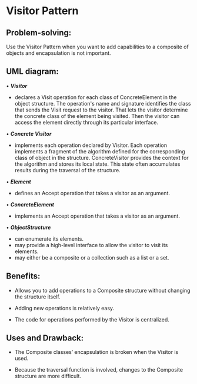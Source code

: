 # Visitor Pattern
## Problem-solving:
Use the Visitor Pattern when you want to add capabilities to a composite of objects and encapsulation is not important.

## UML diagram:

• **_Visitor_**
- declares a Visit operation for each class of ConcreteElement in the object structure.
The operation's name and signature identifies the class that sends the Visit request to the visitor.
That lets the visitor determine the concrete class of the element being visited.
Then the visitor can access the element directly through its particular interface.

• **_Concrete Visitor_**
- implements each operation declared by Visitor.
Each operation implements a fragment of the algorithm defined for the corresponding class of object in the structure.
ConcreteVisitor provides the context for the algorithm and stores its local state.
This state often accumulates results during the traversal of the structure.

• **_Element_**
- defines an Accept operation that takes a visitor as an argument.

• **_ConcreteElement_**
- implements an Accept operation that takes a visitor as an argument.

• **_ObjectStructure_**
- can enumerate its elements.
- may provide a high-level interface to allow the visitor to visit its elements.
- may either be a composite or a collection such as a list or a set.


## Benefits:
- Allows you to add operations to a Composite structure without changing the structure itself.

- Adding new operations is relatively easy.

- The code for operations performed by the Visitor is centralized.

## Uses and Drawback:
- The Composite classes’ encapsulation is broken when the Visitor is used.

- Because the traversal function is involved, changes to the Composite structure are more difficult.
